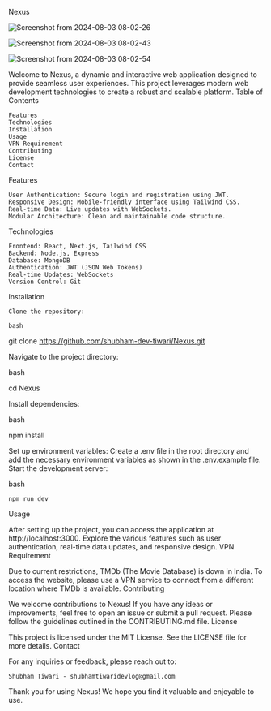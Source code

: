 Nexus


![Screenshot from 2024-08-03 08-02-26](https://github.com/user-attachments/assets/884faf6a-6c3a-4e26-ac68-b71e8cf5136c)





![Screenshot from 2024-08-03 08-02-43](https://github.com/user-attachments/assets/a7901ab8-b64b-4250-9b14-c741ad90d3b3)




![Screenshot from 2024-08-03 08-02-54](https://github.com/user-attachments/assets/71c3ac01-e9bd-4dc0-bd07-4d5da758d48f)






Welcome to Nexus, a dynamic and interactive web application designed to provide seamless user experiences. This project leverages modern web development technologies to create a robust and scalable platform.
Table of Contents

    Features
    Technologies
    Installation
    Usage
    VPN Requirement
    Contributing
    License
    Contact

Features

    User Authentication: Secure login and registration using JWT.
    Responsive Design: Mobile-friendly interface using Tailwind CSS.
    Real-time Data: Live updates with WebSockets.
    Modular Architecture: Clean and maintainable code structure.

Technologies

    Frontend: React, Next.js, Tailwind CSS
    Backend: Node.js, Express
    Database: MongoDB
    Authentication: JWT (JSON Web Tokens)
    Real-time Updates: WebSockets
    Version Control: Git

Installation

    Clone the repository:

    bash

git clone https://github.com/shubham-dev-tiwari/Nexus.git

Navigate to the project directory:

bash

cd Nexus

Install dependencies:

bash

npm install

Set up environment variables:
Create a .env file in the root directory and add the necessary environment variables as shown in the .env.example file.
Start the development server:

bash

    npm run dev

Usage

After setting up the project, you can access the application at http://localhost:3000. Explore the various features such as user authentication, real-time data updates, and responsive design.
VPN Requirement

Due to current restrictions, TMDb (The Movie Database) is down in India. To access the website, please use a VPN service to connect from a different location where TMDb is available.
Contributing

We welcome contributions to Nexus! If you have any ideas or improvements, feel free to open an issue or submit a pull request. Please follow the guidelines outlined in the CONTRIBUTING.md file.
License

This project is licensed under the MIT License. See the LICENSE file for more details.
Contact

For any inquiries or feedback, please reach out to:

    Shubham Tiwari - shubhamtiwaridevlog@gmail.com

Thank you for using Nexus! We hope you find it valuable and enjoyable to use.

